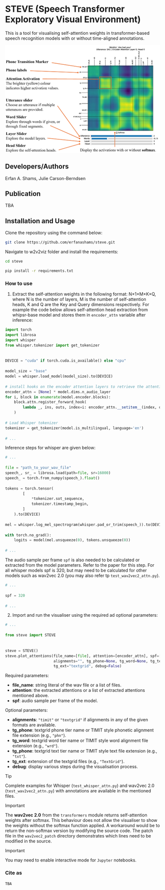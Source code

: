 # STEVE (Speech Transformer Exploratory Visual Environment)
This is a tool for visualising self-attention weights in transformer-based speech recognition models with or without time-aligned annotations.

![STEVE screenshot annotated.](/assets/images/STEVE_explained.png)

## Developers/Authors
Erfan A. Shams, Julie Carson-Berndsen

## Publication
TBA

## Installation and Usage
Clone the repository using the command below:
```bash
git clone https://github.com/erfanashams/steve.git
```

Navigate to w2v2viz folder and install the requirements:

```bash
cd steve
```

```bash
pip install -r requirements.txt
```

### How to use

1. Extract the self-attention weights in the following format: N&times;1&times;M&times;K&times;Q, where N is the number of layers, M is the number of self-attention heads, K and Q are the Key and Query dimensions respectively.
For example the code below allows self-attention head extraction from whipsr-base model and stores them in `encoder_attn` variable after inference:

```python
import torch
import librosa
import whisper
from whisper.tokenizer import get_tokenizer


DEVICE = "cuda" if torch.cuda.is_available() else "cpu"

model_size = "base"
model = whisper.load_model(model_size).to(DEVICE)

# install hooks on the encoder attention layers to retrieve the attention weights
encoder_attn = [None] * model.dims.n_audio_layer
for i, block in enumerate(model.encoder.blocks):
    block.attn.register_forward_hook(
        lambda _, ins, outs, index=i: encoder_attn.__setitem__(index, outs[-1])
    )

# Load Whisper tokenizer
tokenizer = get_tokenizer(model.is_multilingual, language='en')

# ...
```
Inference steps for whisper are given below:

```python
# ...

file = "path_to_your_wav_file"
speech_, sr_ = librosa.load(path=file, sr=16000)
speech_ = torch.from_numpy(speech_).float()

tokens = torch.tensor(
        [
            *tokenizer.sot_sequence,
            tokenizer.timestamp_begin,
        ]
    ).to(DEVICE)

mel = whisper.log_mel_spectrogram(whisper.pad_or_trim(speech_)).to(DEVICE)

with torch.no_grad():
    logits = model(mel.unsqueeze(0), tokens.unsqueeze(0))

# ...
```
The audio sample per frame `spf` is also needed to be calculated or extracted from the model parameters.
Refer to the paper for this step. For all whisper models spf is 320, but may need to be calculated for other models such as wav2vec 2.0 (you may also refer tp `test_wav2vec2_attn.py`).

```python
# ...

spf = 320

# ...
```
2. Import and run the visualiser using the required ad optional parameters:

```python
# ...

from steve import STEVE


steve = STEVE()
steve.plot_attentions(file_name=[file], attention=[encoder_attn], spf=[spf],
                      alignments="", tg_phone=None, tg_word=None, tg_text=None,
                      tg_ext="textgrid", debug=False)
```
Required parameters:
+ **file_name**: string literal of the wav file or a list of files.
+ **attention**: the extracted attentions or a list of extracted attentions mentioned above.
+ **spf**: audio sample per frame of the model.

Optional parameters:
- **alignments**: `"timit"` or `"textgrid"` if alignments in any of the given formats are available.
- **tg_phone**: textgrid phone tier name or TIMIT style phonetic alignment file extension (e.g., `"phn"`).
- **tg_word**: textgrid word tier name or TIMIT style word alignment file extension (e.g., `"wrd"`).
- **tg_phone**: textgrid text tier name or TIMIT style text file extension (e.g., `"txt"`).
- **tg_ext**: extension of the textgrid files (e.g., `"TextGrid"`).
- **debug**: display various steps during the visualisation process.

> [!TIP]
> Complete examples for Whisper (`test_whisper_attn.py`) and wav2vec 2.0 (`test_wav2vec2_attn.py`) with annotations are available in the mentioned files.

> [!IMPORTANT]
> The **wav2vec 2.0** from the `transformers` module returns self-attention weights after softmax. This behaviour does not allow the visualiser to show the weights without the softmax function applied. A workaround would be to return the non-softmax version by modifying the source code. The patch file in the `wav2vec2_patch` directory demonstrates which lines need to be modified in the source.

> [!IMPORTANT]
> You may need to enable interactive mode for `Jupyter` notebooks.

### Cite as

```angular2html
TBA
```
